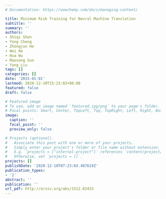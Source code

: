 ```yaml
---
# Documentation: https://wowchemy.com/docs/managing-content/

title: Minimum Risk Training for Neural Machine Translation
subtitle: ''
summary: ''
authors:
- Shiqi Shen
- Yong Cheng
- Zhongjun He
- Wei He
- Hua Wu
- Maosong Sun
- Yang Liu
tags: []
categories: []
date: '2015-01-01'
lastmod: 2020-12-10T15:23:03+08:00
featured: false
draft: false

# Featured image
# To use, add an image named `featured.jpg/png` to your page's folder.
# Focal points: Smart, Center, TopLeft, Top, TopRight, Left, Right, BottomLeft, Bottom, BottomRight.
image:
  caption: ''
  focal_point: ''
  preview_only: false

# Projects (optional).
#   Associate this post with one or more of your projects.
#   Simply enter your project's folder or file name without extension.
#   E.g. `projects = ["internal-project"]` references `content/project/deep-learning/index.md`.
#   Otherwise, set `projects = []`.
projects: []
publishDate: '2020-12-10T07:23:03.487619Z'
publication_types:
- '2'
abstract: ''
publication: ''
url_pdf: http://arxiv.org/abs/1512.02433
---
```

